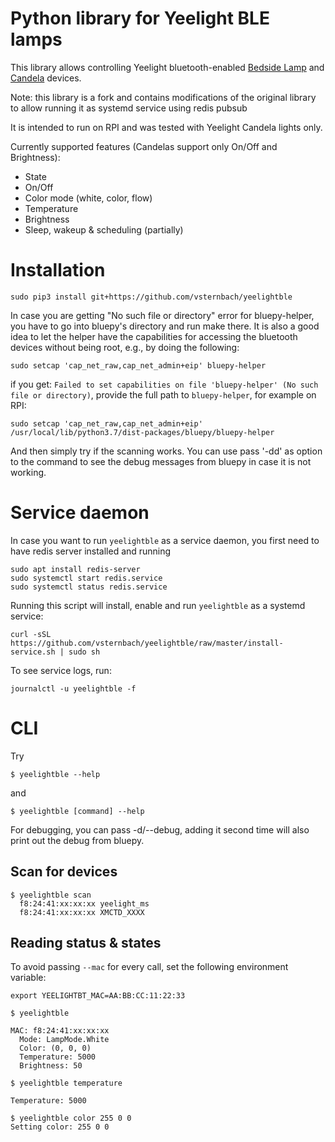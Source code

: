 # Python library for Yeelight BLE lamps

This library allows controlling Yeelight bluetooth-enabled [Bedside Lamp](http://www.yeelight.com/en_US/product/yeelight-ctd) and [Candela](https://www.yeelight.com/en_US/product/gingko) devices.

Note: this library is a fork and contains modifications of the original library to allow running it as systemd service using redis pubsub

It is intended to run on RPI and was tested with Yeelight Candela lights only.

Currently supported features (Candelas support only On/Off and Brightness):
* State
* On/Off
* Color mode (white, color, flow)
* Temperature
* Brightness
* Sleep, wakeup & scheduling (partially)
# Installation
```
sudo pip3 install git+https://github.com/vsternbach/yeelightble
```
In case you are getting "No such file or directory" error for bluepy-helper, you have to go into bluepy's directory and run make there.
It is also a good idea to let the helper have the capabilities for accessing the bluetooth devices without being root, e.g., by doing the following:
```
sudo setcap 'cap_net_raw,cap_net_admin+eip' bluepy-helper
```
if you get: `Failed to set capabilities on file 'bluepy-helper' (No such file or directory)`, provide the full path to `bluepy-helper`, for example on RPI: 
```
sudo setcap 'cap_net_raw,cap_net_admin+eip' /usr/local/lib/python3.7/dist-packages/bluepy/bluepy-helper
```
And then simply try if the scanning works. You can use pass '-dd' as option to the command to see the debug messages from bluepy in case it is not working.
# Service daemon
In case you want to run `yeelightble` as a service daemon, you first need to have redis server installed and running
```
sudo apt install redis-server
sudo systemctl start redis.service
sudo systemctl status redis.service
```
Running this script will install, enable and run `yeelightble` as a systemd service:
```
curl -sSL https://github.com/vsternbach/yeelightble/raw/master/install-service.sh | sudo sh
```
To see service logs, run:
```
journalctl -u yeelightble -f
```
# CLI
Try
```
$ yeelightble --help
```
and
```
$ yeelightble [command] --help
```
For debugging, you can pass -d/--debug, adding it second time will also print out the debug from bluepy.
## Scan for devices
```
$ yeelightble scan
  f8:24:41:xx:xx:xx yeelight_ms
  f8:24:41:xx:xx:xx XMCTD_XXXX
```

## Reading status & states

To avoid passing ```--mac``` for every call, set the following environment variable:

```
export YEELIGHTBT_MAC=AA:BB:CC:11:22:33
```

```
$ yeelightble

MAC: f8:24:41:xx:xx:xx
  Mode: LampMode.White
  Color: (0, 0, 0)
  Temperature: 5000
  Brightness: 50
```

```
$ yeelightble temperature

Temperature: 5000
```

```
$ yeelightble color 255 0 0
Setting color: 255 0 0
```
